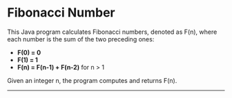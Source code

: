 
# Fibonacci Number

This Java program calculates Fibonacci numbers, denoted as F(n), where each number is the sum of the two preceding ones:

- **F(0) = 0**
- **F(1) = 1**
- **F(n) = F(n-1) + F(n-2)** for n > 1

Given an integer n, the program computes and returns F(n).

---
